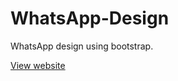 # WhatsApp-Design
WhatsApp design using bootstrap.

[View website](https://nitin095.github.io/WhatsApp-Design/) 
